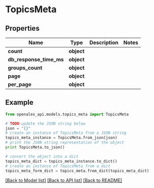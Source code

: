 # TopicsMeta


## Properties
Name | Type | Description | Notes
------------ | ------------- | ------------- | -------------
**count** | **object** |  | 
**db_response_time_ms** | **object** |  | 
**groups_count** | **object** |  | 
**page** | **object** |  | 
**per_page** | **object** |  | 

## Example

```python
from openalex_api.models.topics_meta import TopicsMeta

# TODO update the JSON string below
json = "{}"
# create an instance of TopicsMeta from a JSON string
topics_meta_instance = TopicsMeta.from_json(json)
# print the JSON string representation of the object
print TopicsMeta.to_json()

# convert the object into a dict
topics_meta_dict = topics_meta_instance.to_dict()
# create an instance of TopicsMeta from a dict
topics_meta_form_dict = topics_meta.from_dict(topics_meta_dict)
```
[[Back to Model list]](../README.md#documentation-for-models) [[Back to API list]](../README.md#documentation-for-api-endpoints) [[Back to README]](../README.md)


